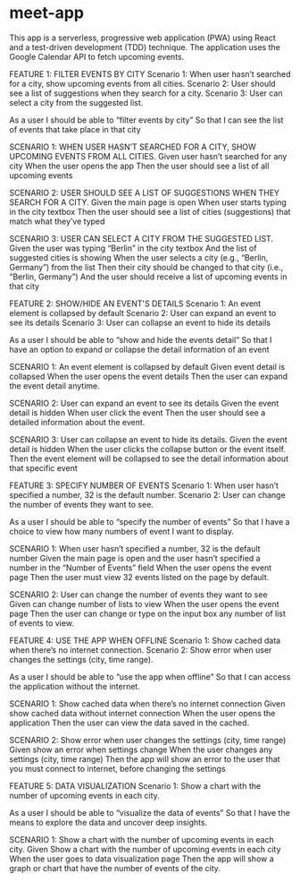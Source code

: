 # meet-app



This app is a serverless, progressive web application (PWA) using React and a test-driven development (TDD) technique. 
The application uses the Google Calendar API to fetch upcoming events.



FEATURE 1: FILTER EVENTS BY CITY
Scenario 1: When user hasn’t searched for a city, show upcoming events from all cities.
Scenario 2: User should see a list of suggestions when they search for a city.
Scenario 3: User can select a city from the suggested list.

As a user
I should be able to “filter events by city”
So that I can see the list of events that take place in that city

SCENARIO 1: WHEN USER HASN’T SEARCHED FOR A CITY, SHOW UPCOMING EVENTS FROM ALL CITIES.
Given user hasn’t searched for any city
When the user opens the app
Then the user should see a list of all upcoming events

SCENARIO 2: USER SHOULD SEE A LIST OF SUGGESTIONS WHEN THEY SEARCH FOR A CITY.
Given the main page is open
When user starts typing in the city textbox
Then the user should see a list of cities (suggestions) that match what they’ve typed

SCENARIO 3: USER CAN SELECT A CITY FROM THE SUGGESTED LIST.
Given the user was typing “Berlin” in the city textbox
And the list of suggested cities is showing
When the user selects a city (e.g., “Berlin, Germany”) from the list
Then their city should be changed to that city (i.e., “Berlin, Germany”)
And the user should receive a list of upcoming events in that city



FEATURE 2: SHOW/HIDE AN EVENT'S DETAILS
Scenario 1: An event element is collapsed by default
Scenario 2: User can expand an event to see its details
Scenario 3: User can collapse an event to hide its details

As a user
I should be able to “show and hide the events detail”
So that I have an option to expand or collapse the detail information of an event

SCENARIO 1: An event element is collapsed by default 
Given event detail is collapsed
When the user opens the event details
Then the user can expand the event detail anytime.
 
SCENARIO 2: User can expand an event to see its details
Given the event detail is hidden
When user click the event 
Then the user should see a detailed information about the event.

SCENARIO 3: User can collapse an event to hide its details.
Given the event detail is hidden
When the user clicks the collapse button or the event itself.
Then the event element will be collapsed to see the detail information about that specific event



FEATURE 3: SPECIFY NUMBER OF EVENTS
Scenario 1: When user hasn’t specified a number, 32 is the default number.
Scenario 2: User can change the number of events they want to see.

As a user
I should be able to “specify the number of events”
So that I have a choice to view how many numbers of event I want to display.

SCENARIO 1: When user hasn’t specified a number, 32 is the default number
Given the main page is open and the user hasn’t specified a number in the “Number of Events” field
When the user opens the event page
Then the user must view 32 events listed on the page by default.

SCENARIO 2: User can change the number of events they want to see
Given can change number of lists to view
When the user opens the event page
Then the user can change or type on the input box any number of list of events to view.



FEATURE 4: USE THE APP WHEN OFFLINE
Scenario 1: Show cached data when there’s no internet connection.
Scenario 2: Show error when user changes the settings (city, time range).

As a user
I should be able to “use the app when offline”
So that I can access the application without the internet.

SCENARIO 1: Show cached data when there’s no internet connection
Given show cached data without internet connection
When the user opens the application
Then the user can view the data saved in the cached.

SCENARIO 2: Show error when user changes the settings (city, time range)
Given show an error when settings change
When the user changes any settings (city, time range)
Then the app will show an error to the user that you must connect to internet, before changing the settings



FEATURE 5: DATA VISUALIZATION
Scenario 1: Show a chart with the number of upcoming events in each city.

As a user
I should be able to “visualize the data of events”
So that I have the means to explore the data and uncover deep insights.

SCENARIO 1: Show a chart with the number of upcoming events in each city.
Given Show a chart with the number of upcoming events in each city
When the user goes to data visualization page 
Then the app will show a graph or chart that have the number of events of the city.
